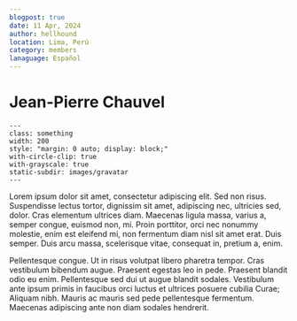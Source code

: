 ```yaml
---
blogpost: true
date: 11 Apr, 2024
author: hellhound
location: Lima, Perú
category: members
lanaguage: Español
---
```


# Jean-Pierre Chauvel

```{gravatar} jean.pierre@chauvel.org
---
class: something
width: 200
style: "margin: 0 auto; display: block;"
with-circle-clip: true
with-grayscale: true
static-subdir: images/gravatar
---
```

Lorem ipsum dolor sit amet, consectetur adipiscing elit. Sed non risus.
Suspendisse lectus tortor, dignissim sit amet, adipiscing nec, ultricies sed,
dolor. Cras elementum ultrices diam. Maecenas ligula massa, varius a, semper
congue, euismod non, mi. Proin porttitor, orci nec nonummy molestie, enim est
eleifend mi, non fermentum diam nisl sit amet erat. Duis semper. Duis arcu
massa, scelerisque vitae, consequat in, pretium a, enim.

Pellentesque congue. Ut in risus volutpat libero pharetra tempor. Cras
vestibulum bibendum augue. Praesent egestas leo in pede. Praesent blandit odio
eu enim. Pellentesque sed dui ut augue blandit sodales. Vestibulum ante ipsum
primis in faucibus orci luctus et ultrices posuere cubilia Curae; Aliquam nibh.
Mauris ac mauris sed pede pellentesque fermentum. Maecenas adipiscing ante non
diam sodales hendrerit.
